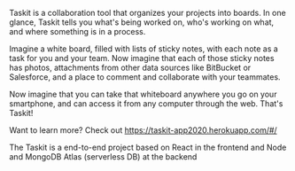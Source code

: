 Taskit is a collaboration tool that organizes your projects into boards. In one glance, Taskit tells you what's being worked on, who's working on what, and where something is in a process.

Imagine a white board, filled with lists of sticky notes, with each note as a task for you and your team. Now imagine that each of those sticky notes has photos, attachments from other data sources like BitBucket or Salesforce, and a place to comment and collaborate with your teammates.

Now imagine that you can take that whiteboard anywhere you go on your smartphone, and can access it from any computer through the web. That's Taskit!

Want to learn more? Check out https://taskit-app2020.herokuapp.com/#/

The Taskit is a end-to-end project based on React in the frontend and Node and MongoDB Atlas (serverless DB) at the backend
